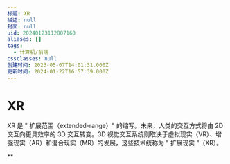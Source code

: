 ```yaml
---
标题: XR
描述: null
封面: null
uid: 20240123112807160
aliases: []
tags:
  - 计算机/前端
cssclasses: null
创建时间: 2023-05-07T14:01:31.000Z
更新时间: 2024-01-22T16:57:39.000Z
---
```


# XR

XR 是 " 扩展范围（extended-range）" 的缩写。未来，人类的交互方式将由 2D 交互向更具效率的 3D 交互转变。3D 视觉交互系统则取决于虚拟现实（VR）、增强现实（AR）和混合现实（MR）的发展，这些技术统称为 " 扩展现实 "（XR）。

**
